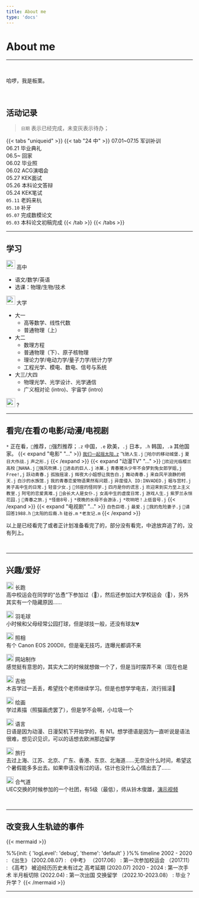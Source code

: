```yaml
---
title: About me
type: 'docs'
---
```


# About me

---

<br>

哈啰，我是板栗。 

<br>


## 活动记录



> `日期` 表示已经完成，未变灰表示待办；<br>

{{< tabs "uniqueid" >}}
{{< tab "24 中" >}} 
07.01~07.15 军训补训<br>
06.21 毕业典礼<br>
06.5~ 回家<br>
06.02 毕业照<br>
06.02 ACG演唱会<br>
05.27 KEK面试<br>
05.26 本科论文答辩 <br>
05.24 KEK笔试<br>
`05.11` 老妈来杭 <br>
`05.10` 补牙 <br>
`05.07` 完成数模论文<br>
`05.03` 本科论文初稿完成
{{< /tab >}}
{{< /tabs >}}


---

## 学习

<img src="https://cdn.hugeicons.com/icons/school-stroke-rounded.svg" alt="school" width="24" height="24" /> 高中<br> 
  - 语文/数学/英语
  - 选课：物理/生物/技术
  
<img src="https://cdn.hugeicons.com/icons/school-stroke-rounded.svg" alt="school" width="24" height="24" /> 大学 <br>
  - 大一
    - 高等数学、线性代数
    - 普通物理（上）
  - 大二
    - 数理方程
    - 普通物理（下）、原子核物理 
    - 理论力学/电动力学/量子力学/统计力学
    - 工程光学、模电、数电、信号与系统
  - 大三/大四
    - 物理光学、光学设计、光学通信
    - 广义相对论 (intro)、宇宙学 (intro)
  
<img src="https://cdn.hugeicons.com/icons/school-stroke-rounded.svg" alt="school" width="24" height="24" /> ?
<br>

---

## 看完/在看の电影/动漫/电视剧
`*` 正在看，`🔸`推荐，`🔶`强烈推荐；`.z` 中国，`.e` 欧美，`.j` 日本，`.h` 韩国，`.a` 其他国家。
{{< expand "电影" "..." >}}
[`我们一起摇太阳.z`](../posts/y24-4-womenyiqiyaotaiyang) `飞驰人生.j` `🔶哈尔的移动城堡.j` `夏日大作战.j` `声之形.j`
{{< /expand >}}
{{< expand "动漫TV" "..." >}}
`🔶欢迎光临樱兰高校` `🔸NANA.j` `🔸强风吹拂.j` `🔶进击的巨人.j` `冰菓.j` `青春猪头少年不会梦到兔女郎学姐,j` `Free!,j` `跃动青春.j` `孤独摇滚.j` `辉夜大小姐想让我告白.j` `舞动青春.j` `来自风平浪静的明天.j` `白沙的水族馆.j` `我的青春恋爱物语果然有问题.j` `异度侵入 ID:INVADED.j` `堀与宫村.j` `男子高中生的日常.j` `轻音少女.j` `🔸邻座的怪同学.j` `四月是你的谎言.j` `欢迎来到实力至上主义教室.j` `阿宅的恋爱真难.j` `🔶会长大人是女仆.j` `女高中生的虚度日常.j` `游戏人生.j` `紫罗兰永恒花园.j` `🔶青春之旅.j`
`*怪兽8号.j` `*夜晚的水母不会游泳.j` `*吹响吧！上低音号.j` 
{{< /expand >}}
{{< expand "电视剧" "..." >}}
`白色巨塔.j` `最爱.j` `🔸我的危险妻子.j` 
`🔶请回答1988.h` `🔸太阳的后裔.h` 
`硅谷.m` `*老友记.m` 
{{< /expand >}}

以上是已经看完了或者正计划准备看完了的，部分没有看完，中途放弃追了的，没有列上。

<br>

---

## 兴趣/爱好

<img src="https://cdn.hugeicons.com/icons/workout-run-stroke-rounded.svg" alt="workout-run" width="20" height="20" /> 长跑 <br>
  高中校运会在同学的“怂恿”下参加过（🥇），然后还参加过大学校运会（🎱），另外其实有一个隐藏原因……

<img src="https://cdn.hugeicons.com/icons/badminton-shuttle-stroke-rounded.svg" alt="badminton-shuttle" width="20" height="20" /> 羽毛球
  <br>小时候和父母经常公园打球，但是球技一般，还没有球友💔

<img src="https://cdn.hugeicons.com/icons/camera-01-stroke-rounded.svg" alt="camera-01" width="20" height="20" /> 照相
  <br>有个 Canon EOS 200DⅡ，但是毫无技巧，连曝光都调不来

<img src="https://cdn.hugeicons.com/icons/browser-stroke-rounded.svg" alt="browser" width="20" height="20" /> 网站制作
  <br>感觉挺有意思的，其实大二的时候就想做一个了，但是当时摆弄不来（现在也是

<img src="https://cdn.hugeicons.com/icons/music-note-01-stroke-rounded.svg" alt="music-note-01" width="20" height="20" /> 吉他
  <br>木吉学过一丢丢，希望找个老师继续学习。但是也想学学电吉，流行摇滚🤘

<img src="https://cdn.hugeicons.com/icons/paint-board-stroke-rounded.svg" alt="paint-board" width="20" height="20" /> 绘画
  <br>学过素描（照猫画虎罢了），但是学不会啊，小垃圾一个

<img src="https://cdn.hugeicons.com/icons/alphabet-japanese-stroke-rounded.svg" alt="alphabet-japanese" width="20" height="20" /> 语言
  <br>日语是因为动漫、日漫契机下开始学的，有 N1。想学德语是因为一直听说是语法很难，想见识见识，可以的话想去欧洲那边留学
  
<img src="https://cdn.hugeicons.com/icons/airplane-take-off-01-stroke-rounded.svg" alt="airplane-take-off-01" width="20" height="20" /> 旅行
  <br>去过上海、江苏、北京、广东、香港、东京、北海道……无奈没什么时间，希望这个暑假能多多出去。如果申请没有过的话，估计也没什么心情出去了……

<img src="https://cdn.hugeicons.com/icons/clothes-stroke-rounded.svg" alt="clothes" width="20" height="20" /> 合气道
  <br>UEC交换的时候参加的一个社团，有5级（最低），师从铃木俊雄，[演示视频](https://space.bilibili.com/3494357548140879)

<br>

---

## 改变我人生轨迹的事件

{{< mermaid >}}

%%{init: { 'logLevel': 'debug', 'theme': 'default' } }%%
    timeline
          2002 - 2020 : 《出生》 (2002.08.07)
                    : 《中考》 （2017.06）
                    : 第一次参加校运会 （2017.11）
                    : 《高考》 被迫经历历史未有过之 高考延期  (2020.07)
          2020 - 2024 : 第一次手术 半月板切除 (2022.04)
                    : 第一次出国 交换留学  （2022.10-2023.08）
                    : 毕业？升学？
{{< /mermaid >}}

---


